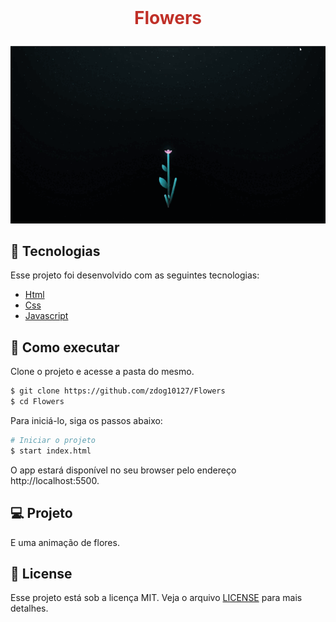 <br />
<p align="center">

<h1 align="center">
    <p style="color:#C03028">Flowers</p>
</h1>

![GIF Screenshot](./Gif.gif)

## 🧪 Tecnologias

Esse projeto foi desenvolvido com as seguintes tecnologias:

- [Html](https://developer.mozilla.org/en-US/docs/Web/HTML)
- [Css](https://developer.mozilla.org/pt-BR/docs/Web/CSS)
- [Javascript](https://developer.mozilla.org/en-US/docs/Web/API/Document)

## 🚀 Como executar

Clone o projeto e acesse a pasta do mesmo.

```bash
$ git clone https://github.com/zdog10127/Flowers
$ cd Flowers
```

Para iniciá-lo, siga os passos abaixo:
```bash
# Iniciar o projeto
$ start index.html
```
O app estará disponível no seu browser pelo endereço http://localhost:5500.

## 💻 Projeto

E uma animação de flores. 

## 📝 License

Esse projeto está sob a licença MIT. Veja o arquivo [LICENSE](LICENSE.md) para mais detalhes.
